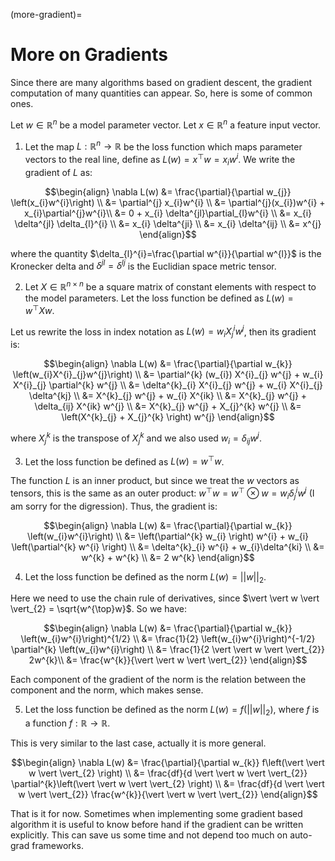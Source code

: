 (more-gradient)=
# More on Gradients

Since there are many algorithms based on gradient descent, the gradient computation of many quantities can appear. So, here is some of common ones.

Let $w \in \mathbb{R}^{n}$ be a model parameter vector. Let $x \in \mathbb{R}^{n}$ a feature input vector.

1.  Let the map $L: \mathbb{R}^{n} \rightarrow \mathbb{R}$ be the loss function which maps parameter vectors to the real line, define as $L(w)=x^{\top}w=x_{i}w^{i}$. We write the gradient of $L$ as:

$$\begin{align}
  \nabla L(w) &= \frac{\partial}{\partial w_{j}} \left(x_{i}w^{i}\right) \\
              &= \partial^{j} x_{i}w^{i} \\
              &= \partial^{j}(x_{i})w^{i} + x_{i}\partial^{j}w^{i}\\
              &= 0 + x_{i} \delta^{jl}\partial_{l}w^{i} \\
              &= x_{i} \delta^{jl} \delta_{l}^{i} \\
              &= x_{i} \delta^{ji} \\
              &= x_{i} \delta^{ij} \\
              &= x^{j}
\end{align}$$

where the quantity $\delta_{l}^{i}=\frac{\partial w^{i}}{\partial w^{l}}$ is the Kronecker delta and $\delta^{jl}=\delta^{lj}$ is the Euclidian space metric tensor.

2. Let $X \in \mathbb{R}^{n \times n}$ be a square matrix of constant elements with respect to the model parameters. Let the loss function be defined as $L(w)= w^{\top}Xw$.

Let us rewrite the loss in index notation as $L(w) = w_{i}X^{i}_{j}w^{j}$, then its gradient is:

$$\begin{align}
  \nabla L(w) &= \frac{\partial}{\partial w_{k}} \left(w_{i}X^{i}_{j}w^{j}\right) \\
              &= \partial^{k} (w_{i}) X^{i}_{j} w^{j} + w_{i} X^{i}_{j} \partial^{k} w^{j} \\
              &= \delta^{k}_{i} X^{i}_{j} w^{j} + w_{i} X^{i}_{j} \delta^{kj} \\
              &= X^{k}_{j} w^{j} + w_{i} X^{ik} \\
              &= X^{k}_{j} w^{j} + \delta_{ij} X^{ik} w^{j} \\
              &= X^{k}_{j} w^{j} + X_{j}^{k} w^{j} \\
              &= \left(X^{k}_{j} + X_{j}^{k} \right) w^{j}
\end{align}$$

where $X_{j}^{k}$ is the transpose of $X^{k}_{j}$ and we also used $w_{i} = \delta_{ij}w^{j}$.

3. Let the loss function be defined as $L(w) = w^{\top}w$.

The function $L$ is an inner product, but since we treat the $w$ vectors as tensors, this is the same as an outer product: $w^{\top}w= w^{\top} \otimes w = w_{i} \delta^{i}_{j}w^{j}$ (I am sorry for the digression). Thus, the gradient is:

$$\begin{align}
  \nabla L(w) &= \frac{\partial}{\partial w_{k}} \left(w_{i}w^{i}\right) \\
              &= \left(\partial^{k} w_{i} \right) w^{i} + w_{i} \left(\partial^{k} w^{i} \right) \\
              &= \delta^{k}_{i} w^{i} + w_{i}\delta^{ki} \\
              &= w^{k} + w^{k} \\
              &= 2 w^{k}
\end{align}$$

4. Let the loss function be defined as the norm $L(w) = \vert \vert w \vert \vert_{2}$.

Here we need to use the chain rule of derivatives, since $\vert \vert w \vert \vert_{2} = \sqrt{w^{\top}w}$. So we have:

$$\begin{align}
  \nabla L(w) &= \frac{\partial}{\partial w_{k}} \left(w_{i}w^{i}\right)^{1/2} \\
              &= \frac{1}{2} \left(w_{i}w^{i}\right)^{-1/2} \partial^{k} \left(w_{i}w^{i}\right) \\
              &= \frac{1}{2 \vert \vert w \vert \vert_{2}} 2w^{k}\\
              &=  \frac{w^{k}}{\vert \vert w \vert \vert_{2}}
\end{align}$$

Each component of the gradient of the norm is the relation between the component and the norm, which makes sense.

5. Let the loss function be defined as the norm $L(w) = f\left(\vert \vert w \vert \vert_{2} \right)$, where $f$ is a function $f: \mathbb{R} \rightarrow \mathbb{R}$.

This is very similar to the last case, actually it is more general.

$$\begin{align}
  \nabla L(w) &= \frac{\partial}{\partial w_{k}} f\left(\vert \vert w \vert \vert_{2} \right) \\
              &= \frac{df}{d \vert \vert w \vert \vert_{2}} \partial^{k}\left(\vert \vert w \vert \vert_{2} \right) \\
              &= \frac{df}{d \vert \vert w \vert \vert_{2}} \frac{w^{k}}{\vert \vert w \vert \vert_{2}}
\end{align}$$

That is it for now. Sometimes when implementing some gradient based algorithm it is useful to know before hand if the gradient can be written explicitly. This can save us some time and not depend too much on auto-grad frameworks.
